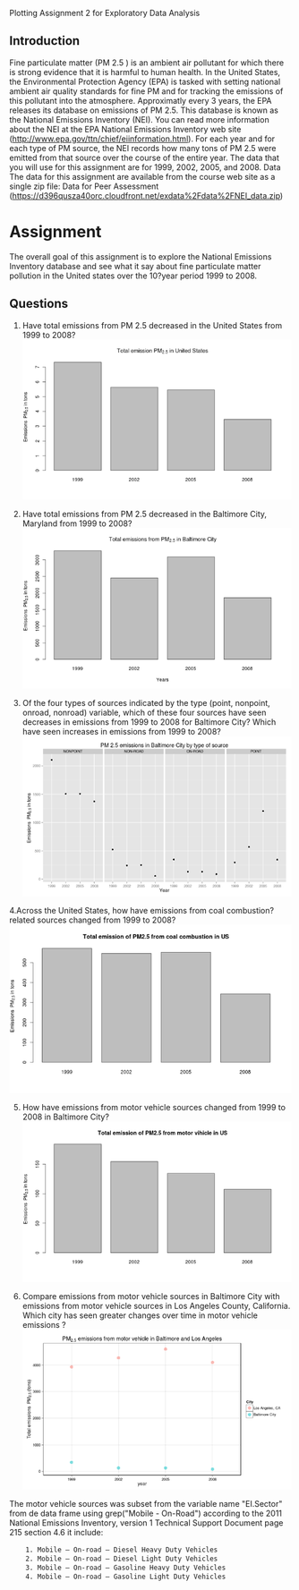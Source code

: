 
Plotting Assignment 2 for Exploratory Data Analysis

Introduction
------------
Fine particulate matter (PM 2.5 ) is an ambient air pollutant for which there is strong evidence that it is
harmful to human health. In the United States, the Environmental Protection Agency (EPA) is tasked with
setting national ambient air quality standards for fine PM and for tracking the emissions of this pollutant
into the atmosphere. Approximatly every 3 years, the EPA releases its database on emissions of PM 2.5.
This database is known as the National Emissions Inventory (NEI). You can read more information about
the NEI at the EPA National Emissions Inventory web site
(http://www.epa.gov/ttn/chief/eiinformation.html).
For each year and for each type of PM source, the NEI records how many tons of PM 2.5  were emitted
from that source over the course of the entire year. The data that you will use for this assignment are for
1999, 2002, 2005, and 2008.
Data
The data for this assignment are available from the course web site as a single zip file:
Data for Peer Assessment (https://d396qusza40orc.cloudfront.net/exdata%2Fdata%2FNEI_data.zip)

Assignment
==========
The overall goal of this assignment is to explore the National Emissions Inventory database and see what
it say about fine particulate matter pollution in the United states over the 10?year period 1999 to 2008.

Questions
---------
1. Have total emissions from PM 2.5  decreased in the United States from 1999 to 2008?
![alt text](plot1.png)

2. Have total emissions from PM 2.5  decreased in the Baltimore City, Maryland from 1999 to 2008?
![alt text](plot2.png)

3. Of the four types of sources indicated by the  type  (point, nonpoint, onroad, nonroad) variable, which
of these four sources have seen decreases in emissions from 1999 to 2008 for Baltimore City? Which
have seen increases in emissions from 1999 to 2008?
![alt text](plot3.png)

4.Across the United States, how have emissions from coal combustion?related sources changed from
1999 to 2008?
![alt text](plot4.png)

5. How have emissions from motor vehicle sources changed from 1999 to 2008 in Baltimore City?
![alt text](plot5.png)

6. Compare emissions from motor vehicle sources in Baltimore City with emissions from motor vehicle
sources in Los Angeles County, California. Which city has seen greater
changes over time in motor vehicle emissions ?
![alt text](plot6.png)

The motor vehicle sources was subset from the variable name "EI.Sector" from de data frame using grep("Mobile - On-Road") according to the 2011 National Emissions Inventory, version 1 Technical Support Document page 215 section 4.6 it include:

        1. Mobile – On-road – Diesel Heavy Duty Vehicles
        2. Mobile – On-road – Diesel Light Duty Vehicles
        3. Mobile – On-road – Gasoline Heavy Duty Vehicles
        4. Mobile – On-road – Gasoline Light Duty Vehicles

